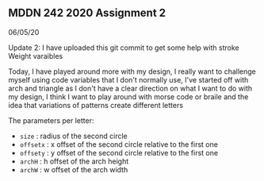 ## MDDN 242 2020 Assignment 2

06/05/20


Update 2: I have uploaded this git commit to get some help with stroke Weight varaibles

Today, I have played around more with my design, I really want to challenge myself using code variables that I don't normally use, I've started off with arch and triangle as I don't have a clear direction on what I want to do with my design, I think I want to play around with morse code or braile and the idea that variations of patterns create different letters

The parameters per letter:
  * `size` : radius of the second circle
  * `offsetx` : x offset of the second circle relative to the first one
  * `offsety` : y offset of the second circle relative to the first one
  * `archH` : h offset of the arch height
  *	`archW` : w offset of the arch width

